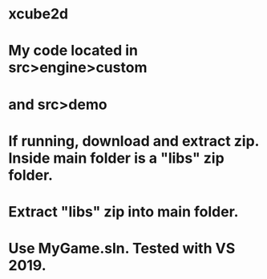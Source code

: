 xcube2d
=======
My code located in src>engine>custom
=======
and src>demo
=======
If running, download and extract zip. Inside main folder is a "libs" zip folder. 
=======
Extract "libs" zip into main folder.
======= 
Use MyGame.sln. Tested with VS 2019.
=======
